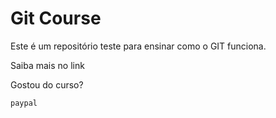 # Git Course 

Este é um repositório teste para ensinar como o GIT funciona.

Saiba mais no link

Gostou do curso?


	paypal 
